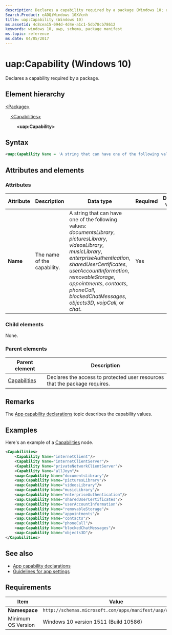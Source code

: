 ```yaml
---
description: Declares a capability required by a package (Windows 10; uap:Capability).
Search.Product: eADQiWindows 10XVcnh
title: uap:Capability (Windows 10)
ms.assetid: 4c8cea15-094d-4d4e-a1c1-5db78cb78612
keywords: windows 10, uwp, schema, package manifest
ms.topic: reference
ms.date: 04/05/2017
---
```


# uap:Capability (Windows 10)

Declares a capability required by a package.

## Element hierarchy

[\<Package\>](element-package.md)

&nbsp;&nbsp;&nbsp;&nbsp;[\<Capabilities\>](element-capabilities.md)

&nbsp;&nbsp;&nbsp;&nbsp; &nbsp;&nbsp;&nbsp;&nbsp;**\<uap:Capability\>**

## Syntax

```xml
<uap:Capability Name = 'A string that can have one of the following values: "documentsLibrary", "picturesLibrary", "videosLibrary", "musicLibrary", "enterpriseAuthentication", "sharedUserCertificates", "userAccountInformation", "removableStorage", "appointments", "contacts", "phoneCall", "blockedChatMessages", "objects3D", "voipCall", or "chat".' />
```

## Attributes and elements

### Attributes

| Attribute | Description | Data type | Required | Default value |
|-|-|-|-|-|
| **Name** | The name of the capability. | A string that can have one of the following values: *documentsLibrary*, *picturesLibrary*, *videosLibrary*, *musicLibrary*, *enterpriseAuthentication*, *sharedUserCertificates*, *userAccountInformation*, *removableStorage*, *appointments*, *contacts*, *phoneCall*, *blockedChatMessages*, *objects3D*, *voipCall*, or *chat*. | Yes |  |

### Child elements

None.

### Parent elements

| Parent element | Description |
|-|-|
| [Capabilities](element-capabilities.md) | Declares the access to protected user resources that the package requires. |

## Remarks

The [App capability declarations](/windows/uwp/packaging/app-capability-declarations) topic describes the capability values.

## Examples

Here's an example of a [Capabilities](element-capabilities.md) node.

```xml
<Capabilities>
    <Capability Name="internetClient"/>
    <Capability Name="internetClientServer"/>
    <Capability Name="privateNetworkClientServer"/>
    <Capability Name="allJoyn"/>
    <uap:Capability Name="documentsLibrary"/>
    <uap:Capability Name="picturesLibrary"/>
    <uap:Capability Name="videosLibrary"/>
    <uap:Capability Name="musicLibrary"/>
    <uap:Capability Name="enterpriseAuthentication"/>
    <uap:Capability Name="sharedUserCertificates"/>
    <uap:Capability Name="userAccountInformation"/>
    <uap:Capability Name="removableStorage"/>
    <uap:Capability Name="appointments"/>
    <uap:Capability Name="contacts"/>
    <uap:Capability Name="phoneCall"/>
    <uap:Capability Name="blockedChatMessages"/>
    <uap:Capability Name="objects3D"/>
</Capabilities>
```

## See also

- [App capability declarations](/windows/uwp/packaging/app-capability-declarations)
- [Guidelines for app settings](/windows/uwp/design/app-settings/guidelines-for-app-settings)

## Requirements

| Item | Value |
|--|--|
| **Namespace** | `http://schemas.microsoft.com/appx/manifest/uap/windows10` |
| Minimum OS Version | Windows 10 version 1511 (Build 10586) |
